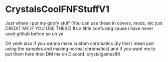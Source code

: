 # CrystalsCoolFNFStuffV1
Just where i put my goofy stuff (You can use these in covers, mods, etc just CREDIT ME IF YOU USE THESE)
Its a little confusing cause i have never used github before so uh ye

Oh yeah also if you wanna make custom chromatics (by that i mean just using the samples and making normal chromatics) and if you want
me to put them here then DM me on Discord: crystalgames80
